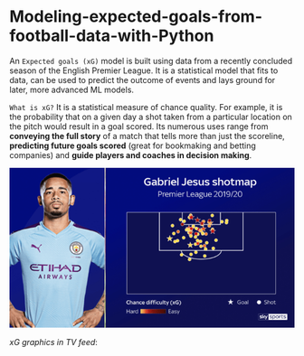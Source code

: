 # Modeling-expected-goals-from-football-data-with-Python

An `Expected goals (xG)` model is built using data from a recently concluded season of the English Premier League. It is a statistical model that fits to data, can be used to predict the outcome of events and lays ground for later, more advanced ML models.

`What is xG?`
It is a statistical measure of chance quality. For example, it is the probability that on a given day a shot taken from a particular location on the pitch would result in a goal scored. Its numerous uses range from **conveying the full story** of a match that tells more than just the scoreline, **predicting future goals scored** (great for bookmaking and betting companies) and **guide players and coaches in decision making**.

![rawdata](Outputs/xG.png)

*xG graphics in TV feed*: 

